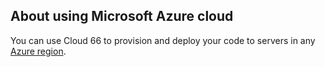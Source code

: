 

## About using Microsoft Azure cloud

You can use Cloud 66 to provision and deploy your code to servers in any [Azure region](http://developers.cloud66.com/#introduction-cloud-vendor-instance-regions).

